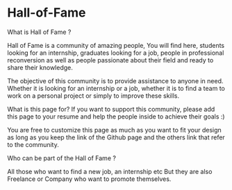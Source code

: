 # Hall-of-Fame

What is Hall of Fame ?

Hall of Fame is a community of amazing people, You will find here, students looking for an internship, graduates looking for a job,
people in professional reconversion as well as people passionate about their field and ready to share their knowledge.

The objective of this community is to provide assistance to anyone in need. Whether it is looking for an internship or a job, 
whether it is to find a team to work on a personal project or simply to improve these skills.

What is this page for?
If you want to support this community, please add this page to your resume and help the people inside to achieve their goals :)

You are free to customize this page as much as you want to fit your design as long as you keep the link of the Github page 
and the others link that refer to the community.


Who can be part of the Hall of Fame ?

All those who want to find a new job, an internship etc
But they are also Freelance or Company who want to promote themselves.
